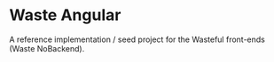 Waste Angular
=============

A reference implementation / seed project for the Wasteful front-ends (Waste NoBackend).
